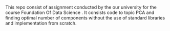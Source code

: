 This repo consist of assignment conducted by the our university for the course Foundation Of Data Science . It consists code to topic  PCA and finding optimal number of components without the use of standard libraries and implementation from scratch. 
